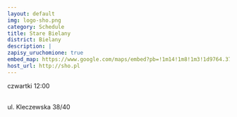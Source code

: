 ```yaml
---
layout: default
img: logo-sho.png
category: Schedule
title: Stare Bielany
district: Bielany
description: |
zapisy_uruchomione: true
embed_map: https://www.google.com/maps/embed?pb=!1m14!1m8!1m3!1d9764.371706215346!2d20.936517!3d52.2780149!3m2!1i1024!2i768!4f13.1!3m3!1m2!1s0x471ecbcc99c765c1%3A0x78a98066d6817e5b!2sSzko%C5%82a+Ta%C5%84c%C3%B3w+Karaibskich+SalsHall+Ortodox!5e0!3m2!1sen!2spl!4v1488648127132
host_url: http://sho.pl
---
```

czwartki 12:00 <br/><br/>

ul. Kleczewska 38/40
